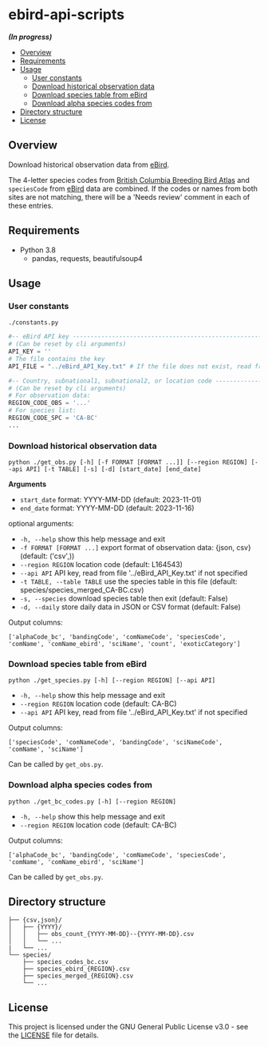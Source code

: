 # ebird-api-scripts

_**(In progress)**_

<!-- @import "[TOC]" {cmd="toc" depthFrom=2 depthTo=6 orderedList=false} -->

<!-- code_chunk_output -->

- [Overview](#overview)
- [Requirements](#requirements)
- [Usage](#usage)
  - [User constants](#user-constants)
  - [Download historical observation data](#download-historical-observation-data)
  - [Download species table from eBird](#download-species-table-from-ebird)
  - [Download alpha species codes from](#download-alpha-species-codes-from)
- [Directory structure](#directory-structure)
- [License](#license)

<!-- /code_chunk_output -->


## Overview

Download historical observation data from [eBird](https://ebird.org/).

The 4-letter species codes from [British Columbia Breeding Bird Atlas](https://www.birdatlas.bc.ca) and `speciesCode` from [eBird](https://ebird.org/) data are combined. If the codes or names from both sites are not matching, there will be a 'Needs review' comment in each of these entries.


## Requirements

- Python 3.8
  - pandas, requests, beautifulsoup4


## Usage

### User constants

```
./constants.py
```

```python
#-- eBird API key -------------------------------------------------------------|
# (Can be reset by cli arguments)
API_KEY = ''
# The file contains the key
API_FILE = "../eBird_API_Key.txt" # If the file does not exist, read from terminal

#-- Country, subnational1, subnational2, or location code ---------------------|
# (Can be reset by cli arguments)
# For observation data:
REGION_CODE_OBS = '...'
# For species list:
REGION_CODE_SPC = 'CA-BC'
...
```

### Download historical observation data

```
python ./get_obs.py [-h] [-f FORMAT [FORMAT ...]] [--region REGION] [--api API] [-t TABLE] [-s] [-d] [start_date] [end_date]
```

**Arguments**

- `start_date`            format: YYYY-MM-DD (default: 2023-11-01)
- `end_date`              format: YYYY-MM-DD (default: 2023-11-16)

optional arguments:
- `-h, --help`            show this help message and exit
- `-f FORMAT [FORMAT ...]` export format of observation data: {json, csv} (default: ('csv',))
- `--region REGION`       location code (default: L164543)
- `--api API`             API key, read from file '../eBird_API_Key.txt' if not specified
- `-t TABLE, --table TABLE` use the species table in this file (default: species/species_merged_CA-BC.csv)
- `-s, --species`         download species table then exit (default: False)
- `-d, --daily`           store daily data in JSON or CSV format (default: False)

Output columns:

```
['alphaCode_bc', 'bandingCode', 'comNameCode', 'speciesCode', 'comName', 'comName_ebird', 'sciName', 'count', 'exoticCategory']
```

### Download species table from eBird

```
python ./get_species.py [-h] [--region REGION] [--api API]
```

- `-h, --help`       show this help message and exit
- `--region REGION`  location code (default: CA-BC)
- `--api API`        API key, read from file '../eBird_API_Key.txt' if not specified

Output columns:

```
['speciesCode', 'comNameCode', 'bandingCode', 'sciNameCode', 'comName', 'sciName']
```

Can be called by `get_obs.py`.

### Download alpha species codes from

```
python ./get_bc_codes.py [-h] [--region REGION]
```

- `-h, --help`       show this help message and exit
- `--region REGION`  location code (default: CA-BC)

Output columns:

```
['alphaCode_bc', 'bandingCode', 'comNameCode', 'speciesCode', 'comName', 'comName_ebird', 'sciName']
```

Can be called by `get_obs.py`.

## Directory structure

```
├── {csv,json}/
│   ├── {YYYY}/
│   │   ├── obs_count_{YYYY-MM-DD}--{YYYY-MM-DD}.csv
│   │   └── ...
|   └── ...
└── species/
    ├── species_codes_bc.csv
    ├── species_ebird_{REGION}.csv
    ├── species_merged_{REGION}.csv
    └── ...
```

## License

This project is licensed under the GNU General Public License v3.0 - see the [LICENSE](LICENSE) file for details.